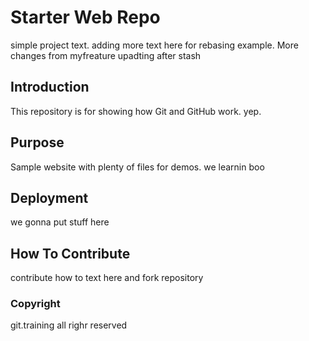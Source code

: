 # Starter Web Repo

simple project text. adding more text here for rebasing example.  More changes from myfreature
upadting after stash
## Introduction

This repository is for showing how Git and GitHub work. yep.

## Purpose

Sample website with plenty of files for demos.  we learnin boo

## Deployment
we gonna put stuff here

## How To Contribute

contribute how to text here and fork repository

### Copyright

git.training  all righr reserved